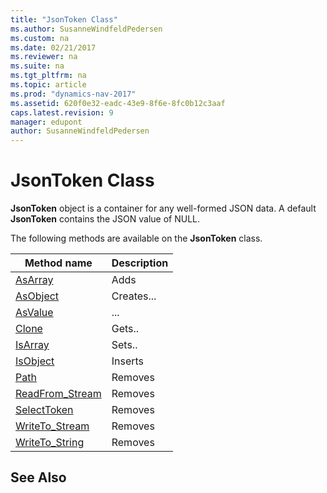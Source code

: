 ```yaml
---
title: "JsonToken Class"
ms.author: SusanneWindfeldPedersen
ms.custom: na
ms.date: 02/21/2017
ms.reviewer: na
ms.suite: na
ms.tgt_pltfrm: na
ms.topic: article
ms.prod: "dynamics-nav-2017"
ms.assetid: 620f0e32-eadc-43e9-8f6e-8fc0b12c3aaf
caps.latest.revision: 9
manager: edupont
author: SusanneWindfeldPedersen
---
```


# JsonToken Class

**JsonToken** object is a container for any well-formed JSON data. A default **JsonToken** contains the JSON value of NULL.

The following methods are available on the **JsonToken** class.

|Method name|Description|
|-----------|-----------|
|[AsArray](jsontoken-asarray-method.md)|Adds|
|[AsObject](jsontoken-asobject-method.md)|Creates...|
|[AsValue](jsontoken-asvalue-method.md)|...|
|[Clone](jsontoken-clone-method.md)|Gets..|
|[IsArray](jsontoken-isarray-method.md)|Sets..|
|[IsObject](jsontoken-isobject-method.md)|Inserts|
|[Path](jsontoken-path-method.md)|Removes|
|[ReadFrom_Stream](jsontoken-readfrom-stream-method.md)|Removes|
|[SelectToken](jsontoken-selecttoken-method.md)|Removes|
|[WriteTo_Stream](jsontoken-writeto-stream-method.md)|Removes|
|[WriteTo_String](jsontoken-writeto-string-method.md)|Removes|

## See Also

